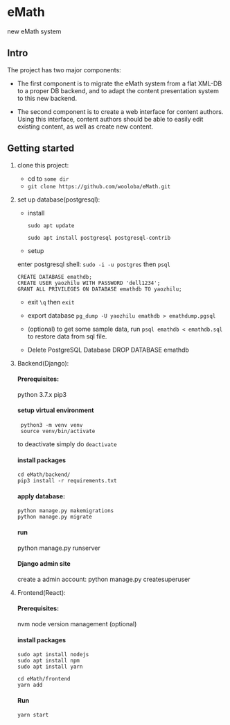 # eMath

new eMath system

## Intro

The project has two major components:

- The first component is to migrate the eMath system from a flat XML-DB to a proper DB backend, and to adapt the content presentation system to this new backend.

- The second component is to create a web interface for content authors. Using this interface, content authors should be able to easily edit existing content, as well as create new content.

## Getting started

1. clone this project:

   - cd to `some dir`
   - `git clone https://github.com/wooloba/eMath.git`

2. set up database(postgresql):

   - install

     `sudo apt update`

     `sudo apt install postgresql postgresql-contrib`

   - setup

   enter postgresql shell: `sudo -i -u postgres` then `psql`

   ```
   CREATE DATABASE emathdb;
   CREATE USER yaozhilu WITH PASSWORD 'dell1234';
   GRANT ALL PRIVILEGES ON DATABASE emathdb TO yaozhilu;
   ```

   - exit
     `\q` then `exit`

   - export database
     `pg_dump -U yaozhilu emathdb > emathdump.pgsql`

   - (optional) to get some sample data,
     run `psql emathdb < emathdb.sql` to restore data from sql file.

   - Delete PostgreSQL Database
     DROP DATABASE emathdb

3. Backend(Django):

   #### Prerequisites:

   python 3.7.x
   pip3

   #### setup virtual environment

   ```
    python3 -m venv venv
    source venv/bin/activate
   ```

   to deactivate simply do `deactivate`

   #### install packages

   ```
   cd eMath/backend/
   pip3 install -r requirements.txt

   ```

   #### apply database:

   ```
   python manage.py makemigrations
   python manage.py migrate
   ```

   #### run

   python manage.py runserver

   #### Django admin site

   create a admin account:
   python manage.py createsuperuser

4. Frontend(React):

   #### Prerequisites:

   nvm node version management (optional)

   #### install packages

   ```
   sudo apt install nodejs
   sudo apt install npm
   sudo apt install yarn

   cd eMath/frontend
   yarn add
   ```

   #### Run

   ```
   yarn start
   ```

